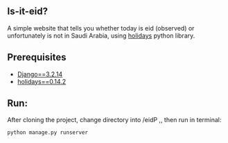 ## Is-it-eid?
A simple website that tells you whether today is eid (observed) or unfortunately is not in Saudi Arabia, using [holidays](https://github.com/dr-prodigy/python-holidays) python library.

## Prerequisites
- [Django==3.2.14](https://www.djangoproject.com/) 
- [holidays==0.14.2](https://github.com/dr-prodigy/python-holidays) 
## Run:
After cloning the project, change directory into /eidP ,,
then run in terminal:
```
python manage.py runserver
```
